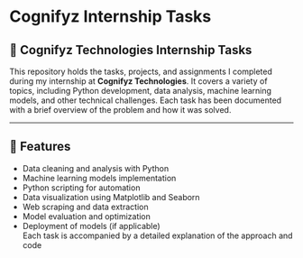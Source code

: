 # Cognifyz Internship Tasks

## 🏢 Cognifyz Technologies Internship Tasks

This repository holds the tasks, projects, and assignments I completed during my internship at **Cognifyz Technologies**. It covers a variety of topics, including Python development, data analysis, machine learning models, and other technical challenges. Each task has been documented with a brief overview of the problem and how it was solved.

---

## 🚀 Features  

- Data cleaning and analysis with Python  
- Machine learning models implementation  
- Python scripting for automation  
- Data visualization using Matplotlib and Seaborn  
- Web scraping and data extraction  
- Model evaluation and optimization  
- Deployment of models (if applicable)  
Each task is accompanied by a detailed explanation of the approach and code 


